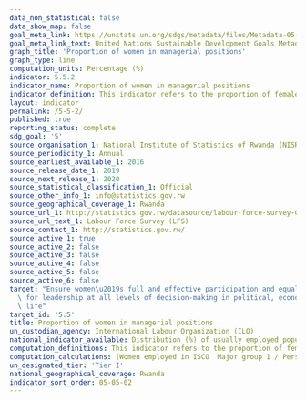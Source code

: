 ```yaml
---
data_non_statistical: false
data_show_map: false
goal_meta_link: https://unstats.un.org/sdgs/metadata/files/Metadata-05-05-02.pdf
goal_meta_link_text: United Nations Sustainable Development Goals Metadata (PDF 372 KB)
graph_title: 'Proportion of women in managerial positions'
graph_type: line
computation_units: Percentage (%)
indicator: 5.5.2
indicator_name: Proportion of women in managerial positions
indicator_definition: This indicator refers to the proportion of females in the total number of persons employed in managerial positions
layout: indicator
permalink: /5-5-2/
published: true
reporting_status: complete
sdg_goal: '5'
source_organisation_1: National Institute of Statistics of Rwanda (NISR)
source_periodicity_1: Annual
source_earliest_available_1: 2016
source_release_date_1: 2019
source_next_release_1: 2020 
source_statistical_classification_1: Official 
source_other_info_1: info@statistics.gov.rw 
source_geographical_coverage_1: Rwanda
source_url_1: http://statistics.gov.rw/datasource/labour-force-survey-0
source_url_text_1: Labour Force Survey (LFS) 
source_contact_1: http://statistics.gov.rw/
source_active_1: true
source_active_2: false
source_active_3: false
source_active_4: false
source_active_5: false
source_active_6: false
target: "Ensure women\u2019s full and effective participation and equal opportunities\
  \ for leadership at all levels of decision-making in political, economic and public\
  \ life"
target_id: '5.5'
title: Proportion of women in managerial positions
un_custodian_agency: International Labour Organization (ILO)
national_indicator_available: Distribution (%) of usually employed population by occupation group of main usual jobs, according to urban/rural and sex 
computation_definitions: This indicator refers to the proportion of females in the total number of persons employed in management positions. For the purposes of this indicator, the International Standard Classification of Occupations (ISCO) ISCO major group 1 is used
computation_calculations: (Women employed in ISCO  Major group 1 / Persons employed in ISCO Major group 1)* 100 
un_designated_tier: 'Tier I'
national_geographical_coverage: Rwanda
indicator_sort_order: 05-05-02
---
```

